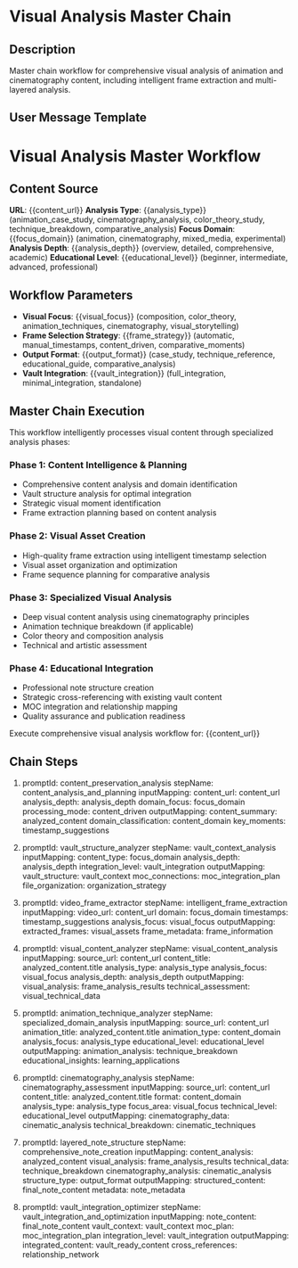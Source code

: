 # Visual Analysis Master Chain

## Description
Master chain workflow for comprehensive visual analysis of animation and cinematography content, including intelligent frame extraction and multi-layered analysis.

## User Message Template
# Visual Analysis Master Workflow

## Content Source
**URL**: {{content_url}}
**Analysis Type**: {{analysis_type}} (animation_case_study, cinematography_analysis, color_theory_study, technique_breakdown, comparative_analysis)
**Focus Domain**: {{focus_domain}} (animation, cinematography, mixed_media, experimental)
**Analysis Depth**: {{analysis_depth}} (overview, detailed, comprehensive, academic)
**Educational Level**: {{educational_level}} (beginner, intermediate, advanced, professional)

## Workflow Parameters
- **Visual Focus**: {{visual_focus}} (composition, color_theory, animation_techniques, cinematography, visual_storytelling)
- **Frame Selection Strategy**: {{frame_strategy}} (automatic, manual_timestamps, content_driven, comparative_moments)
- **Output Format**: {{output_format}} (case_study, technique_reference, educational_guide, comparative_analysis)
- **Vault Integration**: {{vault_integration}} (full_integration, minimal_integration, standalone)

## Master Chain Execution

This workflow intelligently processes visual content through specialized analysis phases:

### Phase 1: Content Intelligence & Planning
- Comprehensive content analysis and domain identification
- Vault structure analysis for optimal integration
- Strategic visual moment identification
- Frame extraction planning based on content analysis

### Phase 2: Visual Asset Creation
- High-quality frame extraction using intelligent timestamp selection
- Visual asset organization and optimization
- Frame sequence planning for comparative analysis

### Phase 3: Specialized Visual Analysis
- Deep visual content analysis using cinematography principles
- Animation technique breakdown (if applicable)
- Color theory and composition analysis
- Technical and artistic assessment

### Phase 4: Educational Integration
- Professional note structure creation
- Strategic cross-referencing with existing vault content
- MOC integration and relationship mapping
- Quality assurance and publication readiness

Execute comprehensive visual analysis workflow for: {{content_url}}

## Chain Steps

1. promptId: content_preservation_analysis
   stepName: content_analysis_and_planning
   inputMapping:
     content_url: content_url
     analysis_depth: analysis_depth
     domain_focus: focus_domain
     processing_mode: content_driven
   outputMapping:
     content_summary: analyzed_content
     domain_classification: content_domain
     key_moments: timestamp_suggestions

2. promptId: vault_structure_analyzer
   stepName: vault_context_analysis
   inputMapping:
     content_type: focus_domain
     analysis_depth: analysis_depth
     integration_level: vault_integration
   outputMapping:
     vault_structure: vault_context
     moc_connections: moc_integration_plan
     file_organization: organization_strategy

3. promptId: video_frame_extractor
   stepName: intelligent_frame_extraction
   inputMapping:
     video_url: content_url
     domain: focus_domain
     timestamps: timestamp_suggestions
     analysis_focus: visual_focus
   outputMapping:
     extracted_frames: visual_assets
     frame_metadata: frame_information

4. promptId: visual_content_analyzer
   stepName: visual_content_analysis
   inputMapping:
     source_url: content_url
     content_title: analyzed_content.title
     analysis_type: analysis_type
     analysis_focus: visual_focus
     analysis_depth: analysis_depth
   outputMapping:
     visual_analysis: frame_analysis_results
     technical_assessment: visual_technical_data

5. promptId: animation_technique_analyzer
   stepName: specialized_domain_analysis
   inputMapping:
     source_url: content_url
     animation_title: analyzed_content.title
     animation_type: content_domain
     analysis_focus: analysis_type
     educational_level: educational_level
   outputMapping:
     animation_analysis: technique_breakdown
     educational_insights: learning_applications

6. promptId: cinematography_analysis
   stepName: cinematography_assessment
   inputMapping:
     source_url: content_url
     content_title: analyzed_content.title
     format: content_domain
     analysis_type: analysis_type
     focus_area: visual_focus
     technical_level: educational_level
   outputMapping:
     cinematography_data: cinematic_analysis
     technical_breakdown: cinematic_techniques

7. promptId: layered_note_structure
   stepName: comprehensive_note_creation
   inputMapping:
     content_analysis: analyzed_content
     visual_analysis: frame_analysis_results
     technical_data: technique_breakdown
     cinematography_analysis: cinematic_analysis
     structure_type: output_format
   outputMapping:
     structured_content: final_note_content
     metadata: note_metadata

8. promptId: vault_integration_optimizer
   stepName: vault_integration_and_optimization
   inputMapping:
     note_content: final_note_content
     vault_context: vault_context
     moc_plan: moc_integration_plan
     integration_level: vault_integration
   outputMapping:
     integrated_content: vault_ready_content
     cross_references: relationship_network

